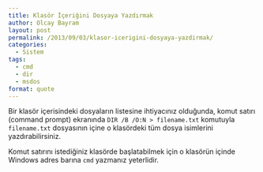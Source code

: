 ```yaml
---
title: Klasör İçeriğini Dosyaya Yazdırmak
author: Olcay Bayram
layout: post
permalink: /2013/09/03/klasor-icerigini-dosyaya-yazdirmak/
categories:
  - Sistem
tags:
  - cmd
  - dir
  - msdos
format: quote
---
```

Bir klasör içerisindeki dosyaların listesine ihtiyacınız olduğunda, komut satırı (command prompt) ekranında `DIR /B /O:N > filename.txt` komutuyla `filename.txt` dosyasının içine o klasördeki tüm dosya isimlerini yazdırabilirsiniz.

Komut satırını istediğiniz klasörde başlatabilmek için o klasörün içinde Windows adres barına `cmd` yazmanız yeterlidir.